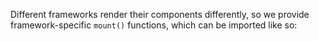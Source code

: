 Different frameworks render their components differently, so we provide
framework-specific `mount()` functions, which can be imported like so:

<code-group-react-vue>
<template #react-alert>
<Alert type="info">

<strong class="alert-header">A note for React users</strong>

The `mount()` command exported from the
[cypress/react](https://github.com/cypress-io/cypress/tree/develop/npm/react)
module supports standard JSX syntax for mounting components. If you have any
questions about mount options that aren't covered in this guide, be sure to
check out the module
[documentation](https://github.com/cypress-io/cypress/tree/develop/npm/react#readme).

</Alert>
</template>
<template #react>

```js
import { mount } from 'cypress/react'
```

</template>
<template #vue-alert>
<Alert type="info">

<strong class="alert-header">A note for Vue users</strong>

The `mount()` command exported from the
[cypress/vue](https://github.com/cypress-io/cypress/tree/develop/npm/vue)
library uses [Vue Test Utils](https://vue-test-utils.vuejs.org/) internally, but
instead of mounting your components in a virtual browser in node, it mounts them
in your actual browser. If you have any questions about mount options that
aren't covered in this guide, be sure to check out the library
[documentation](https://github.com/cypress-io/cypress/tree/develop/npm/vue#readme).

</Alert>
</template>
<template #vue>

```js
// For Vue 3
import { mount } from 'cypress/vue'

// For Vue 2
import { mount } from 'cypress/vue-2'
```

</template>
</code-group-react-vue>
